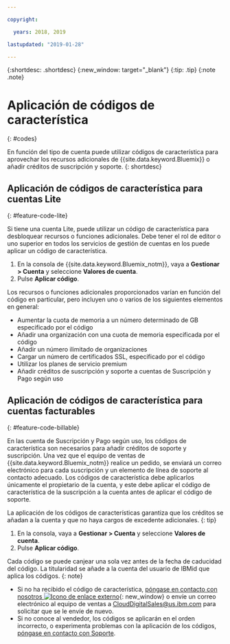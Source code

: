 ```yaml
---

copyright:

  years: 2018, 2019

lastupdated: "2019-01-28"

---
```


{:shortdesc: .shortdesc}
{:new_window: target="_blank"}
{:tip: .tip}
{:note .note}


# Aplicación de códigos de característica
{: #codes}

En función del tipo de cuenta puede utilizar códigos de característica para aprovechar los recursos adicionales de {{site.data.keyword.Bluemix}} o añadir créditos de suscripción y soporte.
{: shortdesc}


## Aplicación de códigos de característica para cuentas Lite
{: #feature-code-lite}

Si tiene una cuenta Lite, puede utilizar un código de característica para desbloquear recursos o funciones adicionales. Debe tener el rol de editor o uno superior en todos los servicios de gestión de cuentas en los puede aplicar un código de característica.  

1. En la consola de {{site.data.keyword.Bluemix_notm}}, vaya a **Gestionar > Cuenta** y seleccione **Valores de cuenta**.
2. Pulse **Aplicar código**.

Los recursos o funciones adicionales proporcionados varían en función del código en particular, pero incluyen uno o varios de los siguientes elementos en general:

  * Aumentar la cuota de memoria a un número determinado de GB especificado por el código
  * Añadir una organización con una cuota de memoria especificada por el código
  * Añadir un número ilimitado de organizaciones
  * Cargar un número de certificados SSL, especificado por el código
  * Utilizar los planes de servicio premium
  * Añadir créditos de suscripción y soporte a cuentas de Suscripción y Pago según uso


## Aplicación de códigos de característica para cuentas facturables
{: #feature-code-billable}

En las cuenta de Suscripción y Pago según uso, los códigos de característica son necesarios para añadir créditos de soporte y suscripción. Una vez que el equipo de ventas de {{site.data.keyword.Bluemix_notm}} realice un pedido, se enviará un correo electrónico para cada suscripción y un elemento de línea de soporte al contacto adecuado. Los códigos de característica debe aplicarlos únicamente el propietario de la cuenta, y este debe aplicar el código de característica de la suscripción a la cuenta antes de aplicar el código de soporte.

La aplicación de los códigos de características garantiza que los créditos se añadan a la cuenta y que no haya cargos de excedente adicionales.
{: tip}

1. En la consola, vaya a **Gestionar > Cuenta** y seleccione **Valores de cuenta**.
2. Pulse **Aplicar código**.

  Cada código se puede canjear una sola vez antes de la fecha de caducidad del código. La titularidad se añade a la cuenta del usuario de IBMid que aplica los códigos.
  {: note}

  * Si no ha recibido el código de característica, [póngase en contacto con nosotros ![Icono de enlace externo](../icons/launch-glyph.svg "Icono de enlace externo")](https://www.ibm.com/cloud-computing/bluemix/contact-us){: new_window} o envíe un correo electrónico al equipo de ventas a CloudDigitalSales@us.ibm.com para solicitar que se le envíe de nuevo.
  * Si no conoce al vendedor, los códigos se aplicarán en el orden incorrecto, o experimenta problemas con la aplicación de los códigos, [póngase en contacto con Soporte](/docs/get-support?topic=get-support-getting-customer-support).
